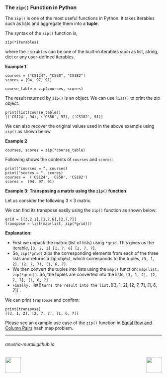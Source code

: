 ### The `zip()` Function in Python

The `zip()` is one of the most useful functions in Python. It takes iterables such as lists and aggregate them into a **tuple**.

The syntax of the `zip()` function is,
```
zip(*iterables)
```
where the `iterables` can be one of the built-in iterables such as list, string, dict or any user-defined iterables.

**Example 1**
```
courses = ["CS124", "CS50", "CS182"]
scores = [94, 97, 91]

course_table = zip(courses, scores)
```
The result returned by `zip()` is an object. We can use `list()` to print the zip object:
```
print(list(course_table))
[('CS124', 94), ('CS50', 97), ('CS182', 91)]
```

We can also recover the original values used in the above example using `zip()` as shown below.

**Example 2**
```
courses, scores = zip(*course_table)
```
Following shows the contents of `courses` and `scores`:
```
print("courses = ", courses)
print("scores = ", scores)
courses =  ('CS124', 'CS50', 'CS182')
scores =  (94, 97, 91)
```

**Example 3**: **Transposing a matrix using the `zip()` function**

Let us consider the following $3 \times 3$ matrix.


We can find its transpose easily using the `zip()` function as shown below:

```
grid = [[3,2,1],[1,7,6],[2,7,7]]
transpose = list(map(list, zip(*grid)))
```
**Explanation**: 
- First we unpack the matrix (list of lists) using `*grid`. This gives us the iterable, `[3, 2, 1] [1, 7, 6] [2, 7, 7]`.
- So, `zip(*grid)` zips the corresponding elements from each of the three lists and returns a zip object, which corresponds to the tuples, `(3, 1, 2), (2, 7, 7), (1, 6, 7)`.
- We then convert the tuples into lists using the `map()` function: `map(list, zip(*grid))`. So, the tuples are converted into the lists, `[3, 1, 2], [2, 7, 7], [1, 6, 7]`.
- `Finally, `list()` turns the result into the list, `[[3, 1, 2], [2, 7, 7], [1, 6, 7]]`.

We can print `transpose` and confirm:
```
print(transpose)
[[3, 1, 2], [2, 7, 7], [1, 6, 7]]
```

Please see an example use case of the `zip()` function in [Equal Row and Column Pairs](../HashMap/rowcolumnPairs.md) hash map problem.

* * *
###### anusha-murali.github.io


<img src="https://github.com/anusha-murali/anusha-murali.github.io/assets/111596338/639243aa-2857-4595-a65a-7852762bb002" width="50" height="50" align="left">

[<img src="https://github.com/user-attachments/assets/989cfb30-4fb8-40f8-a812-8a054869aa32" width="50" height="50" align="right">](../index.md)
